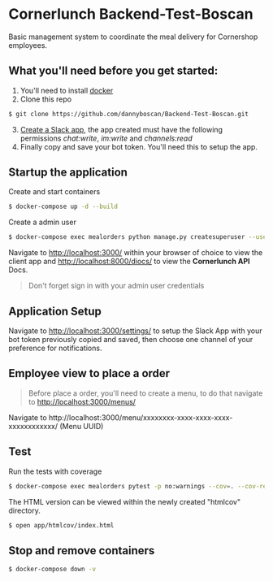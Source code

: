 # Cornerlunch Backend-Test-Boscan
Basic management system to coordinate the meal delivery for Cornershop employees.

## What you'll need before you get started:
1. You'll need to install [docker](docker|https://www.docker.com/get-started)
2. Clone this repo
````sh
$ git clone https://github.com/dannyboscan/Backend-Test-Boscan.git
````
3. [Create a Slack app](https://github.com/slackapi/python-slackclient/blob/main/tutorial/01-creating-the-slack-app.md), the app created must have the following permissions *chat:write*, *im:write* and *channels:read*
4. Finally copy and save your bot token. You'll need this to setup the app.

## Startup the application

Create and start containers
````sh
$ docker-compose up -d --build
````

Create a admin user
````sh
$ docker-compose exec mealorders python manage.py createsuperuser --username <username> --email <email>
````

Navigate to [http://localhost:3000/](http://localhost:3000/) within your browser of choice to view the client app
and [http://localhost:8000/diocs/](http://localhost:8000/docs/) to view the **Cornerlunch API** Docs.


> Don't forget sign in with your admin user credentials


## Application Setup
Navigate to [http://localhost:3000/settings/](http://localhost:3000/settings/) to setup the Slack App with your bot token previously copied and saved, then choose one channel of your preference for notifications.


## Employee view to place a order
> Before place a order, you'll need to create a menu, to do that navigate to [http://localhost:3000/menus/](http://localhost:3000/menus/)

Navigate to http://localhost:3000/menu/xxxxxxxx-xxxx-xxxx-xxxx-xxxxxxxxxxxx/ (Menu UUID)

## Test 

Run the tests with coverage
````sh
$ docker-compose exec mealorders pytest -p no:warnings --cov=. --cov-report html
````

The HTML version can be viewed within the newly created "htmlcov" directory.
```sh
$ open app/htmlcov/index.html
```

## Stop and remove containers
```sh
$ docker-compose down -v
```
